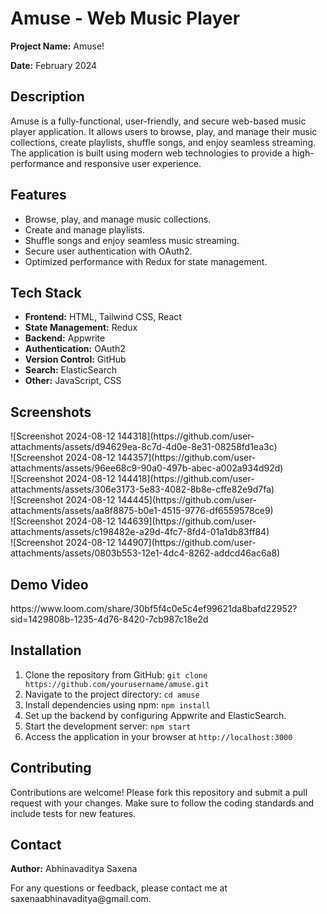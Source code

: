<h1>Amuse - Web Music Player</h1>

<p><strong>Project Name:</strong> Amuse!</p>
<p><strong>Date:</strong> February 2024</p>

<h2>Description</h2>
<p>Amuse is a fully-functional, user-friendly, and secure web-based music player application. It allows users to browse, play, and manage their music collections, create playlists, shuffle songs, and enjoy seamless streaming. The application is built using modern web technologies to provide a high-performance and responsive user experience.</p>

<h2>Features</h2>
<ul>
    <li>Browse, play, and manage music collections.</li>
    <li>Create and manage playlists.</li>
    <li>Shuffle songs and enjoy seamless music streaming.</li>
    <li>Secure user authentication with OAuth2.</li>
    <li>Optimized performance with Redux for state management.</li>
</ul>

<h2>Tech Stack</h2>
<ul>
    <li><strong>Frontend:</strong> HTML, Tailwind CSS, React</li>
    <li><strong>State Management:</strong> Redux</li>
    <li><strong>Backend:</strong> Appwrite</li>
    <li><strong>Authentication:</strong> OAuth2</li>
    <li><strong>Version Control:</strong> GitHub</li>
    <li><strong>Search:</strong> ElasticSearch</li>
    <li><strong>Other:</strong> JavaScript, CSS</li>
</ul>

<h2>Screenshots</h2>
    ![Screenshot 2024-08-12 144318](https://github.com/user-attachments/assets/d94629ea-8c7d-4d0e-8e31-08258fd1ea3c)<br>
    ![Screenshot 2024-08-12 144357](https://github.com/user-attachments/assets/96ee68c9-90a0-497b-abec-a002a934d92d)<br>
    ![Screenshot 2024-08-12 144418](https://github.com/user-attachments/assets/306e3173-5e83-4082-8b8e-cffe82e9d7fa)<br>
    ![Screenshot 2024-08-12 144445](https://github.com/user-attachments/assets/aa8f8875-b0e1-4515-9776-df6559578ce9)<br>
    ![Screenshot 2024-08-12 144639](https://github.com/user-attachments/assets/c198482e-a29d-4fc7-8fd4-01a1db83ff84)<br>
    ![Screenshot 2024-08-12 144907](https://github.com/user-attachments/assets/0803b553-12e1-4dc4-8262-addcd46ac6a8)<br>

<h2>Demo Video</h2>
https://www.loom.com/share/30bf5f4c0e5c4ef99621da8bafd22952?sid=1429808b-1235-4d76-8420-7cb987c18e2d

<h2>Installation</h2>
<ol>
    <li>Clone the repository from GitHub: <code>git clone https://github.com/yourusername/amuse.git</code></li>
    <li>Navigate to the project directory: <code>cd amuse</code></li>
    <li>Install dependencies using npm: <code>npm install</code></li>
    <li>Set up the backend by configuring Appwrite and ElasticSearch.</li>
    <li>Start the development server: <code>npm start</code></li>
    <li>Access the application in your browser at <code>http://localhost:3000</code></li>
</ol>

<h2>Contributing</h2>
<p>Contributions are welcome! Please fork this repository and submit a pull request with your changes. Make sure to follow the coding standards and include tests for new features.</p>

<h2>Contact</h2>
<p><strong>Author:</strong> Abhinavaditya Saxena </p>
<p>For any questions or feedback, please contact me at saxenaabhinavaditya@gmail.com.</p>
